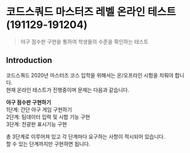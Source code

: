 # 코드스쿼드 마스터즈 레벨 온라인 테스트 (191129-191204)
> 야구 점수판 구현을 통하여 학생들의 수준을 확인하는 테스트

## Introduction
코드스쿼드 2020년 마스터즈 코스 입학을 위해서는 온/오프라인 시험을 치뤄야 합니다. <br>
현재 온라인 테스트가 진행중이며 문제는 다음과 같습니다. 

 **야구 점수판 구현하기** <br>
 1단계: 간단 야구 게임 구현하기 <br> 
 2단계: 팀데이터 입력 및 시합 기능 구현 <br> 
 3단계: 전광판 표시기능 구현 
 
 총 3단계로 이루어져 있고 각 단계마다 요구하는 사항이 적시되어 있습니다.<br>
 할 수 있는 단계까지만 구현하면 됩니다.
